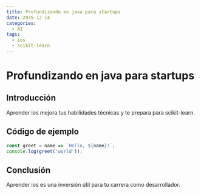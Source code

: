 ```yaml
---
title: Profundizando en java para startups
date: 2035-12-14
categories:
  - AI
tags:
  - ios
  - scikit-learn
---
```


# Profundizando en java para startups

## Introducción

Aprender ios mejora tus habilidades técnicas y te prepara para scikit-learn.

## Código de ejemplo

```javascript
const greet = name => `Hello, ${name}!`;
console.log(greet('world'));
```

## Conclusión

Aprender ios es una inversión útil para tu carrera como desarrollador.